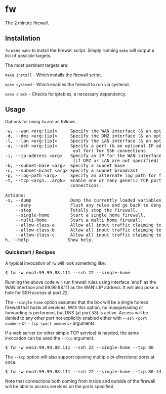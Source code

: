 # fw  

The 2 minute firewall.


## Installation

`fw` uses `make` to install the firewall script.  Simply running `make` will 
output a list of possible targets.


The most pertinent targets are:

`make install` - Which installs the firewall script.

`make systemd` - Which enables the firewall to run via systemd.

`make check` - Checks for iptables, a necessary dependency.


## Usage 

Options for using `fw` are as follows.

<pre>
-w, --wan &lt;arg:[ip]&gt;     Specify the WAN interface (& an optional IP address)
-d, --dmz &lt;arg:[ip]&gt;     Specify the DMZ interface (& an optional IP address)
-l, --lan &lt;arg:[ip]&gt;     Specify the LAN interface (& an optional IP address)
-a, --ssh &lt;arg:[ip]&gt;     Specify a port (& an optional IP address to listen 
                          out for) for SSH connections
-i, --ip-address &lt;arg&gt;   Specify an IP for the WAN interface 
                          (if DMZ or LAN are not specified)
-b, --subnet-base &lt;arg&gt;  Specify a subnet base
-c, --subnet-bcast &lt;arg&gt; Specify a subnet broadcast
-p, --log-path &lt;arg&gt;     Specify an alternate log path for firewall messages 
-t, --tcp &lt;arg1...argN&gt;  Enable one or many generic TCP ports to listen for 
                         connections.

Actions:
-x, --dump               Dump the currently loaded variables 
    --deny               Flush any rules and go back to deny-by-default policy.
    --stop               Totally stop the firewall.
    --single-home        Start a single home firewall.
    --multi-home         Start a multi home firewall.
    --allow-class-a      Allow all input traffic claiming to be from Class A addresses
    --allow-class-b      Allow all input traffic claiming to be from Class B addresses
    --allow-class-c      Allow all input traffic claiming to be from Class C addresses
h, --help               Show help.
</pre>


### Quickstart / Recipes 

A typical invocation of `fw` will look something like:

<pre>
$ fw -w eno1:99.99.88.111 --ssh 22 --single-home
</pre>

Running the above code will run firewall rules using interface 'eno1' as
the WAN interface and 99.99.88.111 as the WAN's IP address.  It will also 
poke a hole for SSH access at port 22.  

The `--single-home` option assumes that the box will be a single homed firewall 
that hosts all services.  With this option, no masquerading or forwarding is 
performed, but DNS (at port 53) is active.  Access will be denied to any other port 
not explicitly enabled either with `--ssh <port number>` or `--tcp <port numbers>` 
arguments.   

If a web server (or other simple TCP service) is needed, the same invocation
can be used the `--tcp` argument. 

<pre>
$ fw -w eno1:99.99.88.111 --ssh 22 --single-home --tcp 80
</pre>

The `--tcp` option will also support opening multiple <i>bi-directional</i> 
ports at once.  

<pre>
$ fw -w eno1:99.99.88.111 --ssh 22 --single-home --tcp 80 443 1222
</pre>

Note that connections both coming from inside and outside of the firewall will 
be able to access services on the ports specified.
